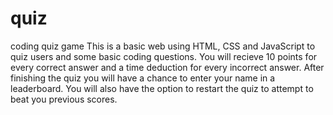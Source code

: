 # quiz
coding quiz game
 This is a basic web using HTML, CSS and JavaScript to quiz users and some basic coding questions. You will recieve 10 points for every 
 correct answer and a time deduction for every incorrect answer. After finishing the quiz you will have a chance to enter your name in a 
 leaderboard. You will also have the option to restart the quiz to attempt to beat you previous scores.
 
